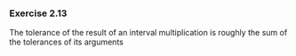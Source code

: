 ### Exercise 2.13
The tolerance of the result of an interval multiplication is roughly the sum of the tolerances of its arguments  

